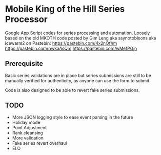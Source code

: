 # Mobile King of the Hill Series Processor
Google App Script codes for series processing and automation.
Loosely based on the old MKOTH code posted by Gim Leng aka saynotobloons aka icewarm2 on Pastebin:
https://pastebin.com/4x2nQfhm
https://pastebin.com/nwkaAsQm
https://pastebin.com/wMefPGjn

## Prerequisite
Basic series validations are in place but series submissions are still to be manually verified for authenticity, as anyone can use the form to submit.

Code is also designed to be able to revert fake series submissions.

## TODO
- More JSON logging style to ease event parsing in the future
- Holiday mode
- Point Adjustment
- Rank cleansing
- More validation
- Fake series revert overhaul
- ELO
